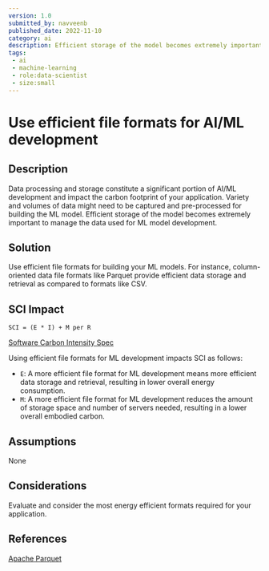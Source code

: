 ```yaml
---
version: 1.0
submitted_by: navveenb
published_date: 2022-11-10
category: ai
description: Efficient storage of the model becomes extremely important to manage the data used for ML model development.
tags: 
 - ai
 - machine-learning
 - role:data-scientist
 - size:small
---
```


# Use efficient file formats for AI/ML development

## Description
Data processing and storage constitute a significant portion of AI/ML development and impact the carbon footprint of your application. Variety and volumes of data might need to be captured and pre-processed for building the ML model. Efficient storage of the model becomes extremely important to manage the data used for ML model development.


## Solution
Use efficient file formats for building your ML models. For instance, column-oriented data file formats like Parquet provide efficient data storage and retrieval as compared to formats like CSV.


## SCI Impact
`SCI = (E * I) + M per R`

[Software Carbon Intensity Spec](https://grnsft.org/sci)

Using efficient file formats for ML development impacts SCI as follows:
- `E`: A more efficient file format for ML development means more efficient data storage and retrieval, resulting in lower overall energy consumption.
- `M`: A more efficient file format for ML development reduces the amount of storage space and number of servers needed, resulting in a lower overall embodied carbon.

## Assumptions
None 

## Considerations
Evaluate and consider the most energy efficient formats required for your application.

## References
[Apache Parquet](https://parquet.apache.org/)
